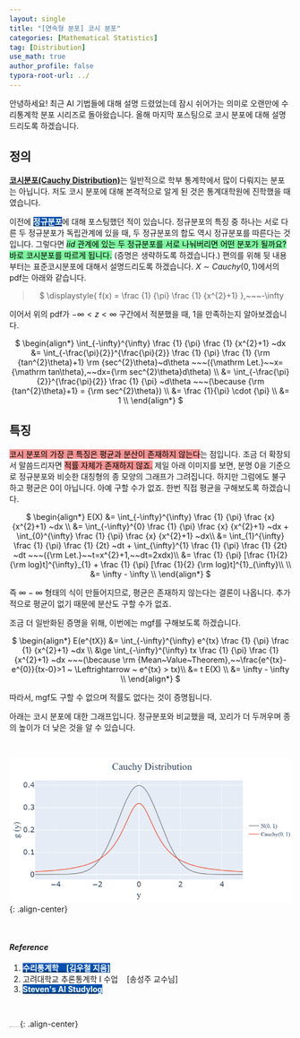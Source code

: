 ```yaml
---
layout: single
title: "[연속형 분포] 코시 분포"
categories: [Mathematical Statistics]
tag: [Distribution]
use_math: true
author_profile: false
typora-root-url: ../
---
```

안녕하세요! 최근 AI 기법들에 대해 설명 드렸었는데 잠시 쉬어가는 의미로 오랜만에 수리통계학 분포 시리즈로 돌아왔습니다. 올해 마지막 포스팅으로 코시 분포에 대해 설명드리도록 하겠습니다.

## 정의

<u><b>코시분포(Cauchy Distribution)</b></u>는 일반적으로 학부 통계학에서 많이 다뤄지는 분포는 아닙니다. 저도 코시 분포에 대해 본격적으로 알게 된 것은 통계대학원에 진학했을 때였습니다.

이전에 <mark style='background-color: #0550ae'><b><a href='https://woongsonvi.github.io/mathematical%20statistics/MS11/'><font color="white">정규분포</font></a></b></mark>에 대해 포스팅했던 적이 있습니다. 정규분포의 특징 중 하나는 서로 다른 두 정규분포가 독립관계에 있을 때, 두 정규분포의 합도 역시 정규분포를 따른다는 것입니다. 그렇다면 <mark style='background-color: #7ff5a0'>$iid$ 관계에 있는 두 정규분포를 서로 나눠버리면 어떤 분포가 될까요? 바로 코시분포를 따르게 됩니다.</mark> (증명은 생략하도록 하겠습니다.) 편의를 위해 뒷 내용부터는 표준코시분포에 대해서 설명드리도록 하겠습니다. $X~{\sim}~Cauchy(0, 1)$에서의 pdf는 아래와 같습니다.

> <p style = "text-align:center;">
> $ \displaystyle{ f(x) = \frac {1} {\pi} \frac {1} {x^{2}+1} },~~~-\infty<x<\infty$
> </p>

이어서 위의 pdf가 $-\infty < z < \infty$ 구간에서 적분했을 때, $1$을 만족하는지 알아보겠습니다. 

<p style = "text-align:center;">
$ \begin{align*}
\int_{-\infty}^{\infty} \frac {1} {\pi} \frac {1} {x^{2}+1} ~dx &= \int_{-\frac{\pi}{2}}^{\frac{\pi}{2}} \frac {1} {\pi} \frac {1} {\rm {tan^{2}\theta}+1} \rm {sec^{2}\theta}~d\theta ~~~({\mathrm Let.}~~x={\mathrm tan\theta},~~dx={\rm sec^{2}\theta}d\theta) \\
&= \int_{-\frac{\pi}{2}}^{\frac{\pi}{2}} \frac {1} {\pi} ~d\theta ~~~(\because {\rm {tan^{2}\theta}+1} = {\rm sec^{2}\theta}) \\
&= \frac {1}{\pi} \cdot {\pi} \\
&= 1 \\
\end{align*} $</p>

## 특징

<mark style='background-color: #f39393'>코시 분포의 가장 큰 특징은 평균과 분산이 존재하지 않는다</mark>는 점입니다. 조금 더 확장되서 말씀드리자면 <mark style='background-color: #f39393'>적률 자체가 존재하지 않죠.</mark> 제일 아래 이미지를 보면, 분명 $0$을 기준으로 정규분포와 비슷한 대칭형의 종 모양의 그래프가 그려집니다. 하지만 그럼에도 불구하고 평균은 $0$이 아닙니다. 아예 구할 수가 없죠. 한번 직접 평균을 구해보도록 하겠습니다.

<p style = "text-align:center;">
$ \begin{align*}
E(X) &= \int_{-\infty}^{\infty} \frac {1} {\pi} \frac {x} {x^{2}+1} ~dx \\
&= \int_{-\infty}^{0} \frac {1} {\pi} \frac {x} {x^{2}+1} ~dx + \int_{0}^{\infty} \frac {1} {\pi} \frac {x} {x^{2}+1} ~dx\\
&= \int_{1}^{\infty} \frac {1} {\pi} \frac {1} {2t} ~dt + \int_{\infty}^{1} \frac {1} {\pi} \frac {1} {2t} ~dt ~~~({\rm Let.}~~t=x^{2}+1,~~dt=2xdx)\\
&= \frac {1} {\pi} [\frac {1}{2} {\rm log}t]^{\infty}_{1} + \frac {1} {\pi} [\frac {1}{2} {\rm log}t]^{1}_{\infty}\\
\\
&= \infty - \infty \\
\end{align*} $</p>


즉 $\infty - \infty$ 형태의 식이 만들어지므로, 평균은 존재하지 않는다는 결론이 나옵니다. 추가적으로 평균이 없기 때문에 분산도 구할 수가 없죠.

조금 더 일반화된 증명을 위해, 이번에는 mgf를 구해보도록 하겠습니다.

<p style = "text-align:center;">
$ \begin{align*}
E(e^{tX}) &= \int_{-\infty}^{\infty} e^{tx} \frac {1} {\pi} \frac {1} {x^{2}+1} ~dx \\
&\ge \int_{-\infty}^{\infty} tx \frac {1} {\pi} \frac {1} {x^{2}+1} ~dx ~~~(\because \rm {Mean~Value~Theorem},~~\frac{e^{tx}-e^{0}}{tx-0}>1 ~ \Leftrightarrow ~ e^{tx} > tx)\\
&= t E(X) \\
&= \infty - \infty \\
\end{align*} $</p>

따라서, mgf도 구할 수 없으며 적률도 없다는 것이 증명됩니다.

아래는 코시 분포에 대한 그래프입니다. 정규분포와 비교했을 때, 꼬리가 더 두꺼우며 종의 높이가 더 낮은 것을 알 수 있습니다.

<br>

![image-20241229153454430](/images/2024-12-28-MS14/image-20241229153454430.png){: .align-center}

<br>

#### *Reference*

1. <mark style='background-color: #0550ae'><b><a href='https://blog.minitab.com/ko/understanding-statistics/why-the-weibull-distribution-is-always-welcome'><font color="white">수리통계학&nbsp;&nbsp;&nbsp;&nbsp;[김우철 지음]</font></a></b></mark>
1. 고려대학교 추론통계학 I 수업&nbsp;&nbsp;&nbsp;&nbsp;[송성주 교수님]
1. <mark style='background-color: #0550ae'><b><a href='https://stevenkim1217.tistory.com/entry/5-8-%EC%BD%94%EC%8B%9C%EB%B6%84%ED%8F%AC-Cauchy-%08Distribution-5-%EC%97%B0%EC%86%8D%ED%99%95%EB%A5%A0%EB%B3%80%EC%88%98-Continuous-Random-Variable'><font color="white">Steven's AI Studylog</font></a></b></mark>

<br>

<img src="https://user-images.githubusercontent.com/37182279/216820587-4617a62e-0565-47f1-9ead-f4cd367572a1.png" alt="DATA_100%_LOGO_LIGHT" style="zoom:10%">{: .align-center}

<br>

<br>



